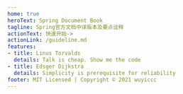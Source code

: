 ```yaml
---
home: true
heroText: Spring Document Book
tagline: Spring官方文档中译版本及要点诠释
actionText: 快速开始-> 
actionLink: /guideline.md
features:
- title: Linus Torvalds
  details: Talk is cheap. Show me the code
- title: Edsger Dijkstra
  details: Simplicity is prerequisite for reliability
footer: MIT Licensed | Copyright © 2021 wuyiccc
---
```



